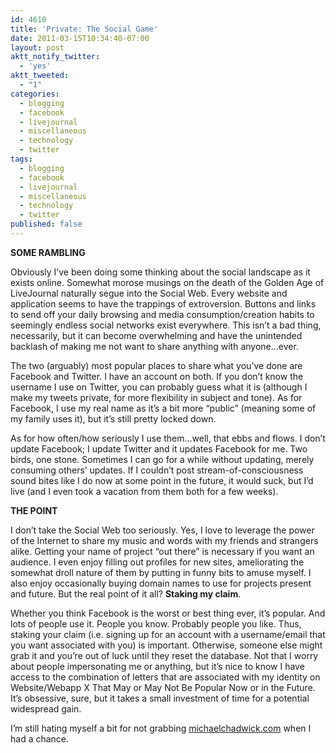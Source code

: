 ```yaml
---
id: 4610
title: 'Private: The Social Game'
date: 2011-03-15T10:34:40-07:00
layout: post
aktt_notify_twitter:
  - 'yes'
aktt_tweeted:
  - "1"
categories:
  - blogging
  - facebook
  - livejournal
  - miscellaneous
  - technology
  - twitter
tags:
  - blogging
  - facebook
  - livejournal
  - miscellaneous
  - technology
  - twitter
published: false
---
```

**SOME RAMBLING**

Obviously I&#8217;ve been doing some thinking about the social landscape as it exists online. Somewhat morose musings on the death of the Golden Age of LiveJournal naturally segue into the Social Web. Every website and application seems to have the trappings of extroversion. Buttons and links to send off your daily browsing and media consumption/creation habits to seemingly endless social networks exist everywhere. This isn&#8217;t a bad thing, necessarily, but it can become overwhelming and have the unintended backlash of making me not want to share anything with anyone&#8230;ever.

The two (arguably) most popular places to share what you&#8217;ve done are Facebook and Twitter. I have an account on both. If you don&#8217;t know the username I use on Twitter, you can probably guess what it is (although I make my tweets private, for more flexibility in subject and tone). As for Facebook, I use my real name as it&#8217;s a bit more &#8220;public&#8221; (meaning some of my family uses it), but it&#8217;s still pretty locked down.

As for how often/how seriously I use them&#8230;well, that ebbs and flows. I don&#8217;t update Facebook; I update Twitter and it updates Facebook for me. Two birds, one stone. Sometimes I can go for a while without updating, merely consuming others&#8217; updates. If I couldn&#8217;t post stream-of-consciousness sound bites like I do now at some point in the future, it would suck, but I&#8217;d live (and I even took a vacation from them both for a few weeks).

**THE POINT**

I don&#8217;t take the Social Web too seriously. Yes, I love to leverage the power of the Internet to share my music and words with my friends and strangers alike. Getting your name of project &#8220;out there&#8221; is necessary if you want an audience. I even enjoy filling out profiles for new sites, ameliorating the somewhat droll nature of them by putting in funny bits to amuse myself. I also enjoy occasionally buying domain names to use for projects present and future. But the real point of it all? **Staking my claim**.

Whether you think Facebook is the worst or best thing ever, it&#8217;s popular. And lots of people use it. People you know. Probably people you like. Thus, staking your claim (i.e. signing up for an account with a username/email that you want associated with you) is important. Otherwise, someone else might grab it and you&#8217;re out of luck until they reset the database. Not that I worry about people impersonating me or anything, but it&#8217;s nice to know I have access to the combination of letters that are associated with my identity on Website/Webapp X That May or May Not Be Popular Now or in the Future. It&#8217;s obsessive, sure, but it takes a small investment of time for a potential widespread gain.

I&#8217;m still hating myself a bit for not grabbing [michaelchadwick.com](http://michaelchadwick.com) when I had a chance.
